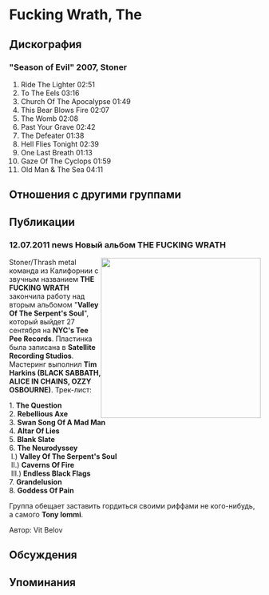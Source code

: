 # Fucking Wrath, The



## Дискография

### "Season of Evil" 2007, Stoner

1. Ride The Lighter  02:51  
2. To The Eels  03:16 
3. Church Of The Apocalypse  01:49
4. This Bear Blows Fire  02:07 
5. The Womb  02:08 
6. Past Your Grave  02:42   
7. The Defeater  01:38 
8. Hell Flies Tonight  02:39
9. One Last Breath  01:13
10. Gaze Of The Cyclops  01:59 
11. Old Man & The Sea  04:11 


## Отношения с другими группами


## Публикации

### 12.07.2011 news Новый альбом THE FUCKING WRATH

<P><IMG height=320 alt="" hspace=0 src="/images/news_rus/2011.07/20086.jpg" width=320 align=right border=0>Stoner/Thrash metal команда из Калифорнии с звучным названием <STRONG>THE FUCKING WRATH</STRONG> закончила работу над вторым альбомом "<STRONG>Valley Of The Serpent's Soul</STRONG>", который выйдет 27 сентября на <STRONG>NYC's Tee Pee Records</STRONG>. Пластинка была записана в <STRONG>Satellite Recording Studios</STRONG>. Мастеринг выполнил <STRONG>Tim Harkins (BLACK SABBATH, ALICE IN CHAINS, OZZY OSBOURNE)</STRONG>. Трек-лист:</P>
<P>1. <STRONG>The Question<BR></STRONG>2. <STRONG>Rebellious Axe</STRONG><BR>3. <STRONG>Swan Song Of A Mad Man</STRONG><BR>4. <STRONG>Altar Of Lies<BR></STRONG>5. <STRONG>Blank Slate<BR></STRONG>6. <STRONG>The Neurodyssey</STRONG><BR>&nbsp;I.) <STRONG>Valley Of The Serpent's Soul</STRONG><BR>&nbsp;II.) <STRONG>Caverns Of Fire</STRONG><BR>&nbsp;III.) <STRONG>Endless Black Flags</STRONG><BR>7. <STRONG>Grandelusion<BR></STRONG>8. <STRONG>Goddess Of Pain</STRONG></P>
<P>Группа обещает заставить гордиться своими риффами не кого-нибудь, а самого <STRONG>Tony Iommi</STRONG>.</P>
Автор: Vit Belov


## Обсуждения


## Упоминания

